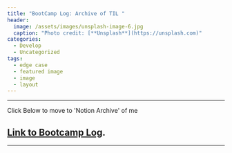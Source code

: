 ```yaml
---
title: "BootCamp Log: Archive of TIL "
header:
  image: /assets/images/unsplash-image-6.jpg
  caption: "Photo credit: [**Unsplash**](https://unsplash.com)"
categories:
  - Develop
  - Uncategorized
tags:
  - edge case
  - featured image
  - image
  - layout
---
```

* * *

Click Below to move to 'Notion Archive' of me

## [Link to Bootcamp Log](https://peridot-beef-71d.notion.site/Software-Engineering-Bootcamp-1bc412d2403543eaadf401a5b956add1).

* * * 